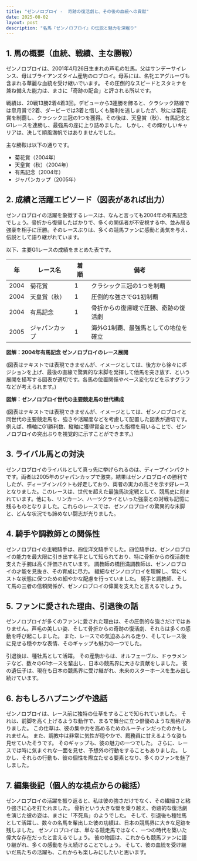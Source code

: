 ```yaml
---
title: "ゼンノロブロイ -  奇跡の復活劇と、その後の血統への貢献"
date: 2025-08-02
layout: post
description: "名馬『ゼンノロブロイ』の伝説と魅力を深堀り"
---
```


## 1. 馬の概要（血統、戦績、主な勝鞍）

ゼンノロブロイは、2001年4月26日生まれの芦毛の牡馬。父はサンデーサイレンス、母はブライアンズタイム産駒のロブロイ。母系には、名牝エアグルーヴも含まれる華麗な血統を受け継いでいます。  その圧倒的なスピードとスタミナを兼ね備えた能力は、まさに「奇跡の配合」と評される所以です。

戦績は、20戦13勝2着4着3回。デビューから3連勝を飾ると、クラシック路線では皐月賞で2着、ダービーでは3着と惜しくも勝利を逃しましたが、秋には菊花賞を制覇し、クラシック三冠の1つを獲得。その後は、天皇賞（秋）、有馬記念とG1レースを連勝し、最強馬の座に上り詰めました。  しかし、その輝かしいキャリアは、決して順風満帆ではありませんでした。

主な勝鞍は以下の通りです。

* 菊花賞（2004年）
* 天皇賞（秋）（2004年）
* 有馬記念（2004年）
* ジャパンカップ（2005年）


## 2. 成績と活躍エピソード（図表があれば出力）

ゼンノロブロイの活躍を象徴するレースは、なんと言っても2004年の有馬記念でしょう。骨折から復帰したばかりで、多くの関係者が不安視する中、並み居る強豪を相手に圧勝。そのレースぶりは、多くの競馬ファンに感動と勇気を与え、伝説として語り継がれています。

以下、主要G1レースの成績をまとめた表です。

| 年 | レース名       | 着順 | 備考                                     |
|---|----------------|-----|------------------------------------------|
| 2004 | 菊花賞         | 1   | クラシック三冠の1つを制覇               |
| 2004 | 天皇賞（秋）    | 1   | 圧倒的な強さでG1初制覇                 |
| 2004 | 有馬記念       | 1   | 骨折からの復帰戦で圧勝、奇跡の復活劇     |
| 2005 | ジャパンカップ | 1   | 海外G1制覇、最強馬としての地位を確立     |


**図解：2004年有馬記念 ゼンノロブロイのレース展開**

(図表はテキストでは表現できませんが、イメージとしては、後方から徐々にポジションを上げ、最後の直線で驚異的な末脚を発揮して他馬を突き放す、という展開を描写する図表が適切です。各馬の位置関係やペース変化などを示すグラフなどが考えられます。)


**図解：ゼンノロブロイ世代の主要競走馬の世代構成**

(図表はテキストでは表現できませんが、イメージとしては、ゼンノロブロイと同世代の主要競走馬を、強さや活躍度などを考慮して配置した図表が適切です。例えば、横軸にG1勝利数、縦軸に獲得賞金といった指標を用いることで、ゼンノロブロイの突出ぶりを視覚的に示すことができます。)


## 3. ライバル馬との対決

ゼンノロブロイのライバルとして真っ先に挙げられるのは、ディープインパクトです。両者は2005年のジャパンカップで激突。結果はゼンノロブロイの勝利でしたが、ディープインパクトも好走しており、両者の実力の高さを示す好レースとなりました。このレースは、世代を超えた最強馬決定戦として、競馬史に刻まれています。他にも、リンカーン、ハーツクライといった強豪との対戦も記憶に残るものとなりました。これらのレースでは、ゼンノロブロイの驚異的な末脚と、どんな状況でも諦めない闘志が光りました。


## 4. 騎手や調教師との関係性

ゼンノロブロイの主戦騎手は、四位洋文騎手でした。四位騎手は、ゼンノロブロイの能力を最大限に引き出す名手として知られており、特に骨折からの復活劇を支えた手腕は高く評価されています。  調教師の橋田満調教師は、ゼンノロブロイの才能を見抜き、その育成に尽力。  繊細なゼンノロブロイを理解し、常にベストな状態に保つための細やかな配慮を行っていました。  騎手と調教師、そして馬の三者の信頼関係が、ゼンノロブロイの偉業を支えたと言えるでしょう。


## 5. ファンに愛された理由、引退後の話

ゼンノロブロイが多くのファンに愛された理由は、その圧倒的な強さだけではありません。芦毛の美しい姿、そして骨折からの奇跡の復活劇、それらは多くの感動を呼び起こしました。  また、レースでの気迫あふれる走り、そしてレース後に見せる穏やかな表情、そのギャップも魅力の一つでした。

引退後は、種牡馬として活躍。  その産駒からは、オルフェーヴル、ドゥラメンテなど、数々のG1ホースを輩出し、日本の競馬界に大きな貢献をしました。  彼の遺伝子は、現在も日本の競馬界に受け継がれ、未来のスターホースを生み出し続けています。


## 6. おもしろハプニングや逸話

ゼンノロブロイは、レース前に独特の仕草をすることで知られていました。  それは、前脚を高く上げるような動作で、まるで舞台に立つ俳優のような風格がありました。  この仕草は、彼の集中力を高めるためのルーティンだったのかもしれません。  また、調教中は非常に気性が穏やかで、厩務員に甘えるような姿も見せていたそうです。  そのギャップも、彼の魅力の一つでした。  さらに、レースでは時に気まぐれな一面を見せ、予想外の行動をすることもありました。  しかし、それらの行動も、彼の個性を際立たせる要素となり、多くのファンを魅了しました。


## 7. 編集後記（個人的な視点からの総括）

ゼンノロブロイの活躍を振り返ると、私は彼の強さだけでなく、その繊細さと粘り強さに心を打たれました。  骨折という大きな壁を乗り越え、奇跡的な復活劇を演じた彼の姿は、まさに「不死鳥」のようでした。  そして、引退後も種牡馬として活躍し、数々の名馬を輩出した彼の功績は、日本の競馬界に大きな足跡を残しました。  ゼンノロブロイは、単なる競走馬ではなく、一つの時代を築いた偉大な存在だったと言えるでしょう。  彼の物語は、これからも競馬ファンに語り継がれ、多くの感動を与え続けることでしょう。  そして、彼の血統を受け継いだ馬たちの活躍も、これからも楽しみにしたいと思います。
